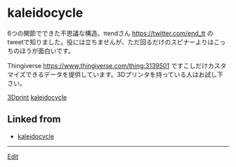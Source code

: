 # kaleidocycle

6つの関節でできた不思議な構造。πendさん https://twitter.com/end_tt のtweetで知りました。役には立ちませんが、ただ回るだけのスピナーよりはこっちのほうが面白いです。

Thingiverse https://www.thingiverse.com/thing:3139501 ですこしだけカスタマイズできるデータを提供しています。3Dプリンタを持っている人はお試し下さい。

[](https://cdn.thingiverse.com/renders/6c/a2/c0/a8/ff/3d0a68f6b83ad02cca0ca930f93c9b1c_preview_featured.jpg)



[3Dprint](3Dprint.md) [kaleidocycle](kaleidocycle.md) 


## Linked from

* [kaleidocycle](kaleidocycle.md)


----
[Edit](https://github.com/vitroid/vitroid.github.io/edit/master/MD/kaleidocycle.md)
